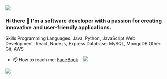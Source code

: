 <img src="https://github-readme-stats.vercel.app/api?username=matatb30&theme=algolia&show_icons=true" />

### Hi there 👋 I'm a software developer with a passion for creating innovative and user-friendly applications.

Skills
Programming Languages: Java, Python, JavaScript
Web Development: React, Node.js, Express
Database: MySQL, MongoDB
Other: Git, AWS

- 📫 How to reach me: [FaceBook](https://www.facebook.com/namdohuu30/)
&nbsp;&nbsp;
![](./profile-3d-contrib/profile-night-view.svg)
&nbsp;&nbsp;




![](https://komarev.com/ghpvc/?username=matatb30&color=green)
